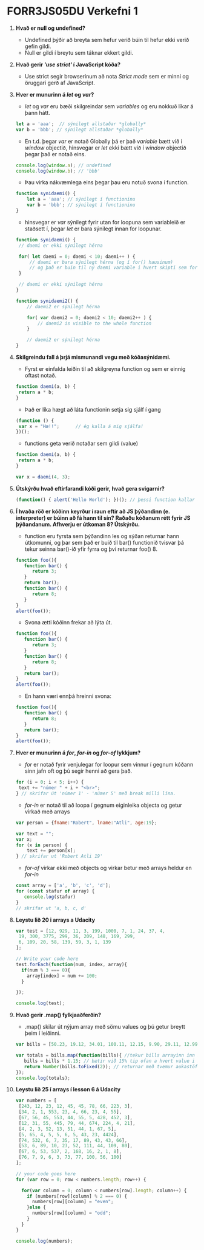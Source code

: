 # FORR3JS05DU Verkefni 1

1. **Hvað er null og undefined?**
   - Undefined þýðir að breyta sem hefur verið búin til hefur ekki verið gefin gildi.
   - Null er gildi í breytu sem táknar ekkert gildi.
   
   
   
2. **Hvað gerir _'use strict'_ í JavaScript kóða?**

   - Use strict segir browserinum að nota _Strict mode_ sem er minni og öruggari gerð af JavaScript.
   
   
   
3. **Hver er munurinn á _let_ og _var_?**

   - _let_ og _var_ eru bæði skilgreindar sem _variables_ og eru nokkuð líkar á þann hátt.
   ```javascript
   let a = 'aaa';  // sýnilegt allstaðar *globally*
   var b = 'bbb'; // sýnilegt allstaðar *globally*
   ```
   - En t.d. þegar _var_ er notað Globally þá er það _variable_ bætt við í _window_ objectið, hinsvegar er _let_ ekki bætt við í _window_ objectið þegar það er notað eins.
   ```javascript
   console.log(window.a); // undefined
   console.log(window.b); // 'bbb'
   ```
   - Þau virka nákvæmlega eins þegar þau eru notuð svona í function.
   ```javascript
   function synidaemi() {
       let a = 'aaa'; // sýnilegt í functioninu
       var b = 'bbb'; // sýnilegt í functioninu
   }
   ```
   - hinsvegar er _var_ sýnilegt fyrir utan for loopuna sem variableið er staðsett í, þegar _let_ er bara sýnilegt innan for loopunar.
   ```javascript
   function synidaemi() {
    // daemi er ekki sýnilegt hérna

    for( let daemi = 0; daemi < 10; daemi++ ) {
        // daemi er bara sýnilegt hérna (og í for() hausinum)
        // og það er buin til ný daemi variable i hvert skipti sem for loopan spilast
    }

    // daemi er ekki sýnilegt hérna
   }

   function synidaemi2() {
       // daemi2 er sýnilegt hérna

       for( var daemi2 = 0; daemi2 < 10; daemi2++ ) {
           // daemi2 is visible to the whole function
       }

       // daemi2 er sýnilegt hérna
   }
   ```
   
   
4. **Skilgreindu fall á þrjá mismunandi vegu með kóðasýnidæmi.**
   - Fyrst er einfalda leiðin til að skilgreyna function og sem er einnig oftast notað.
   ```javascript
   function daemi(a, b) {
    return a * b;
   }
   ```
   - Það er líka hægt að láta functionin setja sig sjálf í gang
   ```javascript
   (function () {
    var x = "Hæ!!";      // ég kalla á mig sjálfa!
   })();
   ```
   - functions geta verið notaðar sem gildi (value)
   ```javascript
   function daemi(a, b) {
    return a * b;
   }

   var x = daemi(4, 3);
   ```
   
   
5. **Útskýrðu hvað eftirfarandi kóði gerir, hvað gera svigarnir?**
   ```javascript
   (function() { alert('Hello World'); })(); // þessi function kallar á sjálfa sig eins og var sýnt í dæmi 4.2 hér fyrir ofan.
   ```
   
6. **Í hvaða röð er kóðinn keyrður í raun eftir að JS þýðandinn (e. interpreter) er búinn að fá
hann til sín? Raðaðu kóðanum rétt fyrir JS þýðandanum. Afhverju er útkoman 8? Útskýrðu.**
   - function eru fyrsta sem þýðandinn les og sýðan returnar hann útkomunni, og þar sem það er buið til bar() functionið tvisvar þá tekur seinna bar()-ið yfir fyrra og því returnar foo() 8.
   ```javascript
   function foo(){
      function bar() {
         return 3;
      }
      return bar();
      function bar() {
         return 8;
      }
   }
   alert(foo()); 
   ```
   - Svona ætti kóðinn frekar að lýta út.
   ```javascript
   function foo(){
      function bar() {
         return 3;
      }
      function bar() {
         return 8;
      }
      return bar();
   }
   alert(foo());
   ```
   - En hann væri ennþá hreinni svona:
   ```javascript
   function foo(){
      function bar() {
         return 8;
      }
      return bar();
   }
   alert(foo());
   ```
   
   
7. **Hver er munurinn á _for_, _for-in_ og _for-of_ lykkjum?**
   - _for_ er notað fyrir venjulegar for loopur sem vinnur í gegnum kóðann sinn jafn oft og þú segir henni að gera það.
   ```javascript
   for (i = 0; i < 5; i++) {
    text += "númer " + i + "<br>";
   } // skrifar út 'númer 1' - 'númer 5' með break milli lína.
   ```
   - _for-in_ er notað til að loopa í gegnum eiginleika objecta og getur virkað með arrays
   ```javascript
   var person = {fname:"Robert", lname:"Atli", age:19}; 

   var text = "";
   var x;
   for (x in person) {
       text += person[x];
   } // skrifar ut 'Robert Atli 19'
   ```
   - _for-of_ virkar ekki með objects og virkar betur með arrays heldur en _for-in_
   ```javascript
   const array = ['a', 'b', 'c', 'd'];
   for (const stafur of array) {
      console.log(stafur)
   }
   // skrifar ut 'a, b, c, d'
   ```
8. **Leystu lið 20 i arrays a Udacity**
   ```javascript
   var test = [12, 929, 11, 3, 199, 1000, 7, 1, 24, 37, 4,
    19, 300, 3775, 299, 36, 209, 148, 169, 299,
    6, 109, 20, 58, 139, 59, 3, 1, 139
   ];

   // Write your code here
   test.forEach(function(num, index, array){
     if(num % 3 === 0){
       array[index] = num += 100; 
     }

   });

   console.log(test);
   ```
9. **Hvað gerir .map() fylkjaaðferðin?**
   - .map() skilar út nýjum array með sömu values og þú getur breytt þeim í leiðinni.
   ```javascript
   var bills = [50.23, 19.12, 34.01, 100.11, 12.15, 9.90, 29.11, 12.99, 10.00, 99.22, 102.20, 100.10, 6.77, 2.22];

   var totals = bills.map(function(bills){ //tekur bills arrayinn inn i .map() til að bua til nyjan array með sömu values
      bills = bills * 1.15; // bætir við 15% tip ofan a hvert value i bills
      return Number(bills.toFixed(2)); // returnar með tvemur aukastöfum
   });
   console.log(totals);
   ```
10. **Leystu lið 25 í arrays í lesson 6 á Udacity**
      ```javascript
      var numbers = [
       [243, 12, 23, 12, 45, 45, 78, 66, 223, 3],
       [34, 2, 1, 553, 23, 4, 66, 23, 4, 55],
       [67, 56, 45, 553, 44, 55, 5, 428, 452, 3],
       [12, 31, 55, 445, 79, 44, 674, 224, 4, 21],
       [4, 2, 3, 52, 13, 51, 44, 1, 67, 5],
       [5, 65, 4, 5, 5, 6, 5, 43, 23, 4424],
       [74, 532, 6, 7, 35, 17, 89, 43, 43, 66],
       [53, 6, 89, 10, 23, 52, 111, 44, 109, 80],
       [67, 6, 53, 537, 2, 168, 16, 2, 1, 8],
       [76, 7, 9, 6, 3, 73, 77, 100, 56, 100]
      ];

      // your code goes here
      for (var row = 0; row < numbers.length; row++) {

        for(var column = 0; column < numbers[row].length; column++) {
          if (numbers[row][column] % 2 === 0) {
            numbers[row][column] = "even";
          }else {
            numbers[row][column] = "odd"; 
          }
        }
      }

      console.log(numbers); 
      ```
